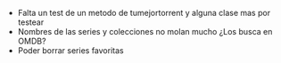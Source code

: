 - Falta un test de un metodo de tumejortorrent y alguna clase mas por testear
- Nombres de las series y colecciones no molan mucho ¿Los busca en OMDB?
- Poder borrar series favoritas
